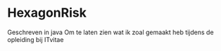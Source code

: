 # HexagonRisk
Geschreven in java
Om te laten zien wat ik zoal gemaakt heb tijdens de opleiding bij ITvitae
